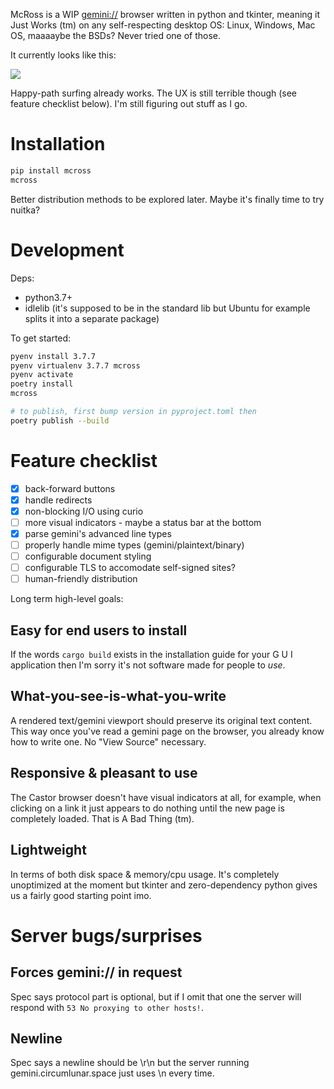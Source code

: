 McRoss is a WIP [gemini://](https://gemini.circumlunar.space/) browser
written in python and tkinter, meaning it Just Works (tm) on any
self-respecting desktop OS: Linux, Windows, Mac OS, maaaaybe the BSDs?
Never tried one of those.

It currently looks like this:

![](https://p.caophim.net/87.png)

Happy-path surfing already works.
The UX is still terrible though (see feature checklist below).
I'm still figuring out stuff as I go.


# Installation

```sh
pip install mcross
mcross
```

Better distribution methods to be explored later.
Maybe it's finally time to try nuitka?


# Development

Deps:

- python3.7+
- idlelib (it's supposed to be in the standard lib but Ubuntu for example
  splits it into a separate package)

To get started:

```sh
pyenv install 3.7.7
pyenv virtualenv 3.7.7 mcross
pyenv activate
poetry install
mcross

# to publish, first bump version in pyproject.toml then
poetry publish --build
```


# Feature checklist

- [x] back-forward buttons
- [x] handle redirects
- [x] non-blocking I/O using curio
- [ ] more visual indicators - maybe a status bar at the bottom
- [x] parse gemini's advanced line types
- [ ] properly handle mime types (gemini/plaintext/binary)
- [ ] configurable document styling
- [ ] configurable TLS to accomodate self-signed sites?
- [ ] human-friendly distribution

Long term high-level goals:

## Easy for end users to install

If the words `cargo build` exists in the installation guide for your G U I
application then I'm sorry it's not software made for people to _use_.

## What-you-see-is-what-you-write

A rendered text/gemini viewport should preserve its original text content.
This way once you've read a gemini page on the browser, you already know how to
write one. No "View Source" necessary.

## Responsive & pleasant to use

The Castor browser doesn't have visual indicators at all, for example, when
clicking on a link it just appears to do nothing until the new page is
completely loaded. That is A Bad Thing (tm).

## Lightweight

In terms of both disk space & memory/cpu usage.
It's completely unoptimized at the moment but tkinter and zero-dependency
python gives us a fairly good starting point imo.


# Server bugs/surprises

## Forces gemini:// in request

Spec says protocol part is optional, but if I omit that one the server will
respond with `53 No proxying to other hosts!`.

## Newline

Spec says a newline should be \r\n but the server running
gemini.circumlunar.space just uses \n every time.
